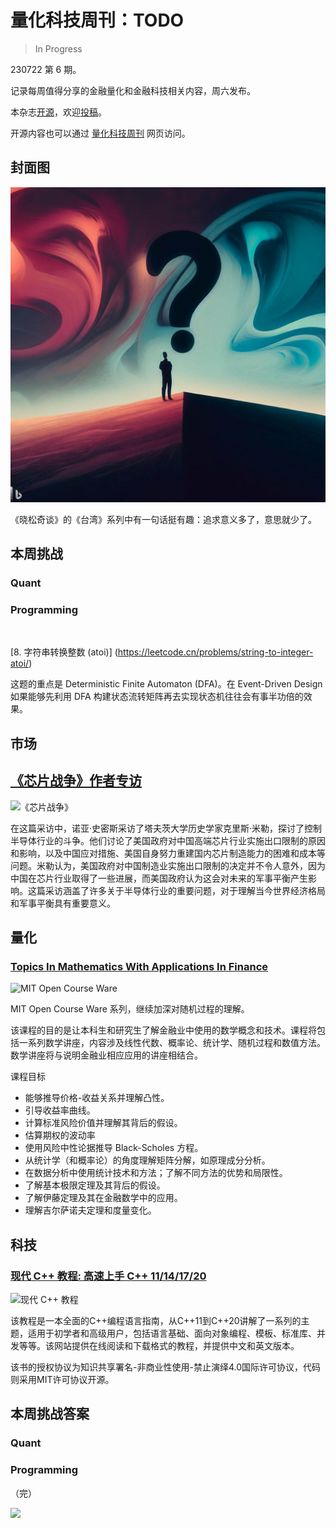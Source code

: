 # 量化科技周刊：TODO
> In Progress

230722 第 6 期。

记录每周值得分享的金融量化和金融科技相关内容，周六发布。

本杂志[开源](https://github.com/Midtown-Innovation/quantech-weekly.git "开源地址")，欢迎[投稿](https://github.com/Midtown-Innovation/quantech-weekly/issues "投稿")。

开源内容也可以通过 [量化科技周刊](https://midtown.gitbook.io/quantech "量化科技周刊") 网页访问。

## 封面图

![](https://raw.githubusercontent.com/Midtown-Innovation/quantech-weekly/main/resource/interesting_or_meaningful.jpeg "(由 Bing AI 生成)")

《晓松奇谈》的《台湾》系列中有一句话挺有趣：追求意义多了，意思就少了。

## 本周挑战

### Quant

### Programming

![]()

[8. 字符串转换整数 (atoi)] (https://leetcode.cn/problems/string-to-integer-atoi/)

这题的重点是 Deterministic Finite Automaton (DFA)。在 Event-Driven Design 如果能够先利用 DFA 构建状态流转矩阵再去实现状态机往往会有事半功倍的效果。

## 市场

## [《芯片战争》作者专访](https://www.noahpinion.blog/p/interview-chris-miller-historian "《芯片战争》作者专访")

![](https://picx.zhimg.com/v2-ff6f1b58dac779578d065b57bc65be36_720w.jpg?source=172ae18b "《芯片战争》")

在这篇采访中，诺亚·史密斯采访了塔夫茨大学历史学家克里斯·米勒，探讨了控制半导体行业的斗争。他们讨论了美国政府对中国高端芯片行业实施出口限制的原因和影响，以及中国应对措施、美国自身努力重建国内芯片制造能力的困难和成本等问题。米勒认为，美国政府对中国制造业实施出口限制的决定并不令人意外，因为中国在芯片行业取得了一些进展，而美国政府认为这会对未来的军事平衡产生影响。这篇采访涵盖了许多关于半导体行业的重要问题，对于理解当今世界经济格局和军事平衡具有重要意义。

## 量化

### [Topics In Mathematics With Applications In Finance](https://ocw.mit.edu/courses/18-s096-topics-in-mathematics-with-applications-in-finance-fall-2013/video_galleries/video-lectures/ "Topics In Mathematics With Applications In Finance")

![](https://www.openculture.com/wp-content/uploads/2011/02/MITOCW.png "MIT Open Course Ware")

MIT Open Course Ware 系列，继续加深对随机过程的理解。

该课程的目的是让本科生和研究生了解金融业中使用的数学概念和技术。课程将包括一系列数学讲座，内容涉及线性代数、概率论、统计学、随机过程和数值方法。数学讲座将与说明金融业相应应用的讲座相结合。

课程目标
- 能够推导价格-收益关系并理解凸性。
- 引导收益率曲线。
- 计算标准风险价值并理解其背后的假设。
- 估算期权的波动率
- 使用风险中性论据推导 Black-Scholes 方程。
- 从统计学（和概率论）的角度理解矩阵分解，如原理成分分析。
- 在数据分析中使用统计技术和方法；了解不同方法的优势和局限性。
- 了解基本极限定理及其背后的假设。
- 了解伊藤定理及其在金融数学中的应用。
- 理解吉尔萨诺夫定理和度量变化。

## 科技

### [现代 C++ 教程: 高速上手 C++ 11/14/17/20](https://changkun.de/modern-cpp/ "现代 C++ 教程")

![](https://changkun.de/modern-cpp/assets/cover-2nd.png "现代 C++ 教程")

该教程是一本全面的C++编程语言指南，从C++11到C++20讲解了一系列的主题，适用于初学者和高级用户，包括语言基础、面向对象编程、模板、标准库、并发等等。该网站提供在线阅读和下载格式的教程，并提供中文和英文版本。

该书的授权协议为知识共享署名-非商业性使用-禁止演绎4.0国际许可协议，代码则采用MIT许可协议开源。

## 本周挑战答案

### Quant

### Programming

（完）

![](https://raw.githubusercontent.com/Midtown-Innovation/quantech-weekly/main/resource/wechat.png)


